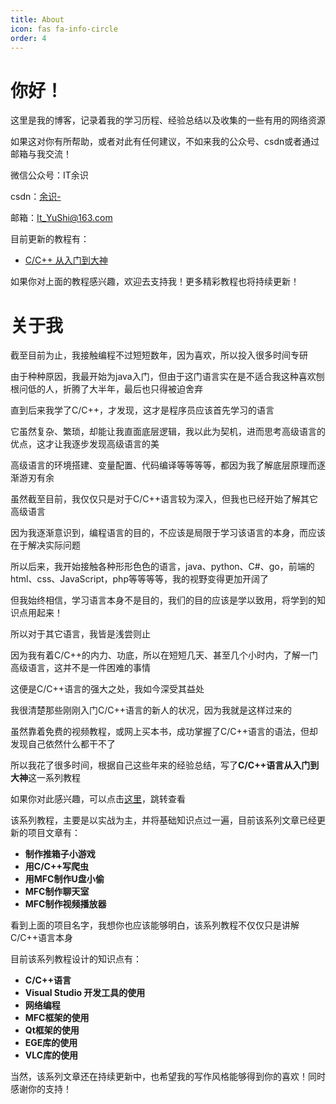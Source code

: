 ```yaml
---
title: About
icon: fas fa-info-circle
order: 4
---
```


# 你好！

这里是我的博客，记录着我的学习历程、经验总结以及收集的一些有用的网络资源

如果这对你有所帮助，或者对此有任何建议，不如来我的公众号、csdn或者通过邮箱与我交流！

微信公众号：IT余识

csdn：[余识-](https://blog.csdn.net/weixin_50964512?spm=1001.2014.3001.5343 "csdn：余识-")

邮箱：<It_YuShi@163.com>

目前更新的教程有：

- [C/C++ 从入门到大神](https://blog.csdn.net/weixin_50964512/category_11926200.html "C/C++教程")


如果你对上面的教程感兴趣，欢迎去支持我！更多精彩教程也将持续更新！

# 关于我

截至目前为止，我接触编程不过短短数年，因为喜欢，所以投入很多时间专研

由于种种原因，我最开始为java入门，但由于这门语言实在是不适合我这种喜欢刨根问低的人，折腾了大半年，最后也只得被迫舍弃

直到后来我学了C/C++，才发现，这才是程序员应该首先学习的语言

它虽然复杂、繁琐，却能让我直面底层逻辑，我以此为契机，进而思考高级语言的优点，这才让我逐步发现高级语言的美

高级语言的环境搭建、变量配置、代码编译等等等等，都因为我了解底层原理而逐渐游刃有余

虽然截至目前，我仅仅只是对于C/C++语言较为深入，但我也已经开始了解其它高级语言

因为我逐渐意识到，编程语言的目的，不应该是局限于学习该语言的本身，而应该在于解决实际问题

所以后来，我开始接触各种形形色色的语言，java、python、C#、go，前端的html、css、JavaScript，php等等等等，我的视野变得更加开阔了

但我始终相信，学习语言本身不是目的，我们的目的应该是学以致用，将学到的知识点用起来！

所以对于其它语言，我皆是浅尝则止

因为我有着C/C++的内力、功底，所以在短短几天、甚至几个小时内，了解一门高级语言，这并不是一件困难的事情

这便是C/C++语言的强大之处，我如今深受其益处

我很清楚那些刚刚入门C/C++语言的新人的状况，因为我就是这样过来的

虽然靠着免费的视频教程，或网上买本书，成功掌握了C/C++语言的语法，但却发现自己依然什么都干不了

所以我花了很多时间，根据自己这些年来的经验总结，写了**C/C++语言从入门到大神**这一系列教程

如果你对此感兴趣，可以点击[这里](https://blog.csdn.net/weixin_50964512/category_11926200.html "C/C++教程")，跳转查看

该系列教程，主要是以实战为主，并将基础知识点过一遍，目前该系列文章已经更新的项目文章有：

- **制作推箱子小游戏**
- **用C/C++写爬虫**
- **用MFC制作U盘小偷**
- **MFC制作聊天室**
- **MFC制作视频播放器**

看到上面的项目名字，我想你也应该能够明白，该系列教程不仅仅只是讲解C/C++语言本身

目前该系列教程设计的知识点有：

- **C/C++语言**
- **Visual Studio 开发工具的使用**
- **网络编程**
- **MFC框架的使用**
- **Qt框架的使用**
- **EGE库的使用**
- **VLC库的使用**

当然，该系列文章还在持续更新中，也希望我的写作风格能够得到你的喜欢！同时感谢你的支持！


